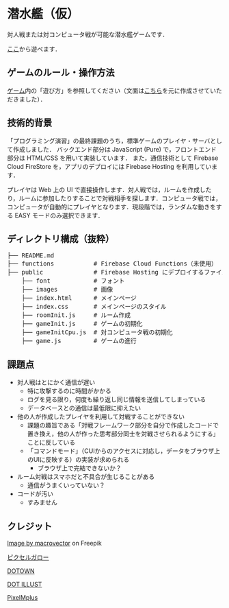 # 潜水艦（仮）

対人戦または対コンピュータ戦が可能な潜水艦ゲームです．

<a href="https://mkybdevssubmarine.web.app/">ここ</a>から遊べます．

## ゲームのルール・操作方法
<a href="https://mkybdevssubmarine.web.app/">ゲーム</a>内の「遊び方」を参照してください（文面は<a href="https://github.com/tkaneko/submarine-py/blob/b16fc761d0019e7d7bf3337d13e059476e0919f3/README.md">こちら</a>を元に作成させていただきました）．

## 技術的背景
「プログラミング演習」の最終課題のうち，標準ゲームのプレイヤ・サーバとして作成しました．
バックエンド部分は JavaScript (Pure) で，フロントエンド部分は HTML/CSS を用いて実装しています．
また，通信技術として Firebase Cloud FireStore を，アプリのデプロイには Firebase Hosting を利用しています．

プレイヤは Web 上の UI で直接操作します．対人戦では，ルームを作成したり，ルームに参加したりすることで対戦相手を探します．コンピュータ戦では，コンピュータが自動的にプレイヤとなります．現段階では，ランダムな動きをする EASY モードのみ選択できます．

## ディレクトリ構成（抜粋）
<pre>
├── README.md
├── functions           # Firebase Cloud Functions（未使用）
├── public              # Firebase Hosting にデプロイするファイル
    ├── font            # フォント
    ├── images          # 画像
    ├── index.html      # メインページ
    ├── index.css       # メインページのスタイル
    ├── roomInit.js     # ルーム作成
    ├── gameInit.js     # ゲームの初期化
    ├── gameInitCpu.js  # 対コンピュータ戦の初期化
    ├── game.js         # ゲームの進行
</pre>

## 課題点
- 対人戦はとにかく通信が遅い
    - 特に攻撃するのに時間がかかる
    - ログを見る限り，何度も繰り返し同じ情報を送信してしまっている
    - データベースとの通信は最低限に抑えたい
- 他の人が作成したプレイヤを利用して対戦することができない
    - 課題の趣旨である「対戦フレームワーク部分を自分で作成したコードで置き換え，他の人が作った思考部分同士を対戦させられるようにする」ことに反している
    - 「コマンドモード」（CUIからのアクセスに対応し，データをブラウザ上のUIに反映する）の実装が求められる
        - ブラウザ上で完結できないか？
- ルーム対戦はスマホだと不具合が生じることがある
    - 通信がうまくいっていない？
- コードが汚い
    - すみません

## クレジット
<a href="https://www.freepik.com/free-vector/vector-pixel-mouse-cursors-white-hand-drag-arrow-pointer_11053927.htm#query=pixel%20arrows&position=3&from_view=keyword&track=ais">Image by macrovector</a> on Freepik

<a href="https://hpgpixer.jp/" target="_blank">ピクセルガロー</a>

<a href="https://dotown.maeda-design-room.net/">DOTOWN</a>

<a href="https://dot-illust.net/">DOT ILLUST</a>

<a href="https://itouhiro.hatenablog.com/entry/20130602/font">PixelMplus</a>